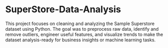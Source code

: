 # SuperStore-Data-Analysis
This project focuses on cleaning and analyzing the Sample Superstore dataset using Python. The goal was to preprocess raw data, identify and remove outliers, engineer useful features, and visualize trends to make the dataset analysis-ready for business insights or machine learning tasks.
